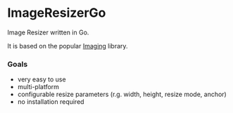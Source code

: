 # ImageResizerGo
Image Resizer written in Go.

It is based on the popular [Imaging](https://github.com/disintegration/imaging) library.

### Goals
- very easy to use
- multi-platform
- configurable resize parameters (r.g. width, height, resize mode, anchor)
- no installation required